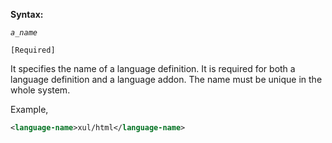 **Syntax:**

<language-name>*`a_name`*</language-name>

`[Required]`

It specifies the name of a language definition. It is required for both
a language definition and a language addon. The name must be unique in
the whole system.

Example,

``` xml
<language-name>xul/html</language-name>
```


